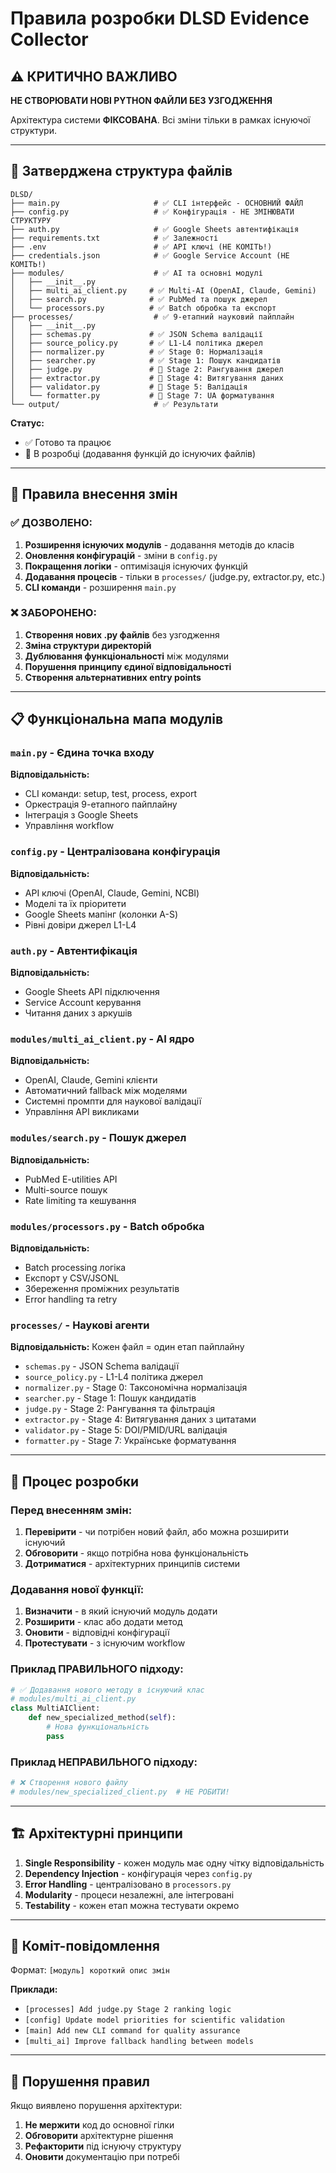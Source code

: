 # Правила розробки DLSD Evidence Collector

## ⚠️ КРИТИЧНО ВАЖЛИВО

**НЕ СТВОРЮВАТИ НОВІ PYTHON ФАЙЛИ БЕЗ УЗГОДЖЕННЯ**

Архітектура системи **ФІКСОВАНА**. Всі зміни тільки в рамках існуючої структури.

---

## 📁 Затверджена структура файлів

```
DLSD/
├── main.py                     # ✅ CLI інтерфейс - ОСНОВНИЙ ФАЙЛ
├── config.py                   # ✅ Конфігурація - НЕ ЗМІНЮВАТИ СТРУКТУРУ
├── auth.py                     # ✅ Google Sheets автентифікація
├── requirements.txt            # ✅ Залежності
├── .env                        # ✅ API ключі (НЕ КОМІТЬ!)
├── credentials.json            # ✅ Google Service Account (НЕ КОМІТЬ!)
├── modules/                    # ✅ AI та основні модулі
│   ├── __init__.py
│   ├── multi_ai_client.py     # ✅ Multi-AI (OpenAI, Claude, Gemini)
│   ├── search.py              # ✅ PubMed та пошук джерел
│   └── processors.py          # ✅ Batch обробка та експорт
├── processes/                  # ✅ 9-етапний науковий пайплайн
│   ├── __init__.py
│   ├── schemas.py             # ✅ JSON Schema валідації
│   ├── source_policy.py       # ✅ L1-L4 політика джерел
│   ├── normalizer.py          # ✅ Stage 0: Нормалізація
│   ├── searcher.py            # ✅ Stage 1: Пошук кандидатів
│   ├── judge.py               # 🚧 Stage 2: Рангування джерел
│   ├── extractor.py           # 🚧 Stage 4: Витягування даних
│   ├── validator.py           # 🚧 Stage 5: Валідація
│   └── formatter.py           # 🚧 Stage 7: UA форматування
└── output/                     # ✅ Результати
```

**Статус:**
- ✅ Готово та працює
- 🚧 В розробці (додавання функцій до існуючих файлів)

---

## 🎯 Правила внесення змін

### ✅ ДОЗВОЛЕНО:
1. **Розширення існуючих модулів** - додавання методів до класів
2. **Оновлення конфігурацій** - зміни в `config.py`
3. **Покращення логіки** - оптимізація існуючих функцій
4. **Додавання процесів** - тільки в `processes/` (judge.py, extractor.py, etc.)
5. **CLI команди** - розширення `main.py`

### ❌ ЗАБОРОНЕНО:
1. **Створення нових .py файлів** без узгодження
2. **Зміна структури директорій**
3. **Дублювання функціональності** між модулями
4. **Порушення принципу єдиної відповідальності**
5. **Створення альтернативних entry points**

---

## 📋 Функціональна мапа модулів

### `main.py` - Єдина точка входу
**Відповідальність:**
- CLI команди: setup, test, process, export
- Оркестрація 9-етапного пайплайну
- Інтеграція з Google Sheets
- Управління workflow

### `config.py` - Централізована конфігурація
**Відповідальність:**
- API ключі (OpenAI, Claude, Gemini, NCBI)
- Моделі та їх пріоритети
- Google Sheets мапінг (колонки A-S)
- Рівні довіри джерел L1-L4

### `auth.py` - Автентифікація
**Відповідальність:**
- Google Sheets API підключення
- Service Account керування
- Читання даних з аркушів

### `modules/multi_ai_client.py` - AI ядро
**Відповідальність:**
- OpenAI, Claude, Gemini клієнти
- Автоматичний fallback між моделями
- Системні промпти для наукової валідації
- Управління API викликами

### `modules/search.py` - Пошук джерел
**Відповідальність:**
- PubMed E-utilities API
- Multi-source пошук
- Rate limiting та кешування

### `modules/processors.py` - Batch обробка
**Відповідальність:**
- Batch processing логіка
- Експорт у CSV/JSONL
- Збереження проміжних результатів
- Error handling та retry

### `processes/` - Наукові агенти
**Відповідальність:** Кожен файл = один етап пайплайну
- `schemas.py` - JSON Schema валідації
- `source_policy.py` - L1-L4 політика джерел
- `normalizer.py` - Stage 0: Таксономічна нормалізація
- `searcher.py` - Stage 1: Пошук кандидатів
- `judge.py` - Stage 2: Рангування та фільтрація
- `extractor.py` - Stage 4: Витягування даних з цитатами
- `validator.py` - Stage 5: DOI/PMID/URL валідація
- `formatter.py` - Stage 7: Українське форматування

---

## 🔧 Процес розробки

### Перед внесенням змін:
1. **Перевірити** - чи потрібен новий файл, або можна розширити існуючий
2. **Обговорити** - якщо потрібна нова функціональність
3. **Дотриматися** - архітектурних принципів системи

### Додавання нової функції:
1. **Визначити** - в який існуючий модуль додати
2. **Розширити** - клас або додати метод
3. **Оновити** - відповідні конфігурації
4. **Протестувати** - з існуючим workflow

### Приклад ПРАВИЛЬНОГО підходу:
```python
# ✅ Додавання нового методу в існуючий клас
# modules/multi_ai_client.py
class MultiAIClient:
    def new_specialized_method(self):
        # Нова функціональність
        pass
```

### Приклад НЕПРАВИЛЬНОГО підходу:
```python
# ❌ Створення нового файлу
# modules/new_specialized_client.py  # НЕ РОБИТИ!
```

---

## 🏗️ Архітектурні принципи

1. **Single Responsibility** - кожен модуль має одну чітку відповідальність
2. **Dependency Injection** - конфігурація через `config.py`
3. **Error Handling** - централізовано в `processors.py`
4. **Modularity** - процеси незалежні, але інтегровані
5. **Testability** - кожен етап можна тестувати окремо

---

## 📝 Коміт-повідомлення

Формат: `[модуль] короткий опис змін`

**Приклади:**
- `[processes] Add judge.py Stage 2 ranking logic`
- `[config] Update model priorities for scientific validation`
- `[main] Add new CLI command for quality assurance`
- `[multi_ai] Improve fallback handling between models`

---

## 🚨 Порушення правил

Якщо виявлено порушення архітектури:
1. **Не мержити** код до основної гілки
2. **Обговорити** архітектурне рішення
3. **Рефакторити** під існуючу структуру
4. **Оновити** документацію при потребі